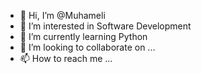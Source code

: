- 👋 Hi, I’m @Muhameli
- 👀 I’m interested in Software Development
- 🌱 I’m currently learning Python
- 💞️ I’m looking to collaborate on ...
- 📫 How to reach me ...

<!---
Muhameli/Muhameli is a ✨ special ✨ repository because its `README.md` (this file) appears on your GitHub profile.
You can click the Preview link to take a look at your changes.
--->
